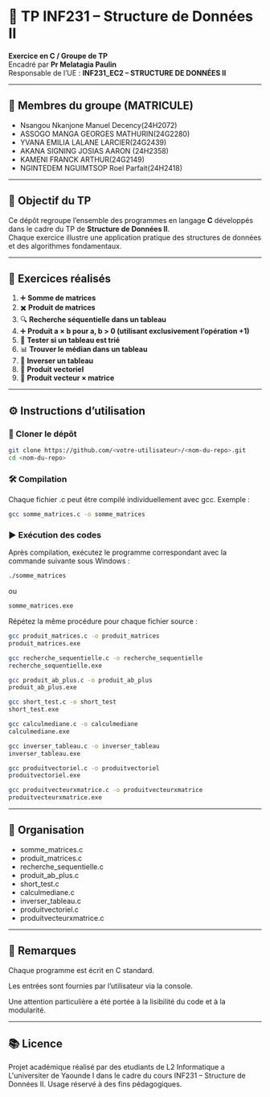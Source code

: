 # 📘 TP INF231 – Structure de Données II

**Exercice en C / Groupe de TP**  
Encadré par **Pr Melatagia Paulin**  
Responsable de l’UE : **INF231_EC2 – STRUCTURE DE DONNÉES II**  

---

## 👥 Membres du groupe (MATRICULE)
- Nsangou Nkanjone Manuel Decency(24H2072)  
- ASSOGO MANGA GEORGES MATHURIN(24G2280) 
- YVANA EMILIA LALANE LARCIER(24G2439)
- AKANA SIGNING JOSIAS AARON  (24H2358)
- KAMENI FRANCK ARTHUR(24G2149) 
- NGINTEDEM NGUIMTSOP Roel Parfait(24H2418)

---

## 🎯 Objectif du TP
Ce dépôt regroupe l’ensemble des programmes en langage **C** développés dans le cadre du TP de **Structure de Données II**.  
Chaque exercice illustre une application pratique des structures de données et des algorithmes fondamentaux.

---

## 📂 Exercices réalisés
1. ➕ **Somme de matrices**  
2. ✖️ **Produit de matrices**  
3. 🔍 **Recherche séquentielle dans un tableau**  
4. ➕ **Produit a × b pour a, b > 0 (utilisant exclusivement l’opération +1)**  
5. 📏 **Tester si un tableau est trié**  
6. 📊 **Trouver le médian dans un tableau**  
7. 🔄 **Inverser un tableau**  
8. 🧮 **Produit vectoriel**  
9. 🔢 **Produit vecteur × matrice**

---

## ⚙️ Instructions d’utilisation
### 🔽 Cloner le dépôt
```bash
git clone https://github.com/<votre-utilisateur>/<nom-du-repo>.git
cd <nom-du-repo>
```

### 🛠️ Compilation

Chaque fichier .c peut être compilé individuellement avec gcc. Exemple :
```bash
gcc somme_matrices.c -o somme_matrices
```

### ▶️ Exécution des codes

Après compilation, exécutez le programme correspondant avec la commande suivante sous Windows :
```bash
./somme_matrices
```
ou
```bash
somme_matrices.exe
```

Répétez la même procédure pour chaque fichier source :
```bash
gcc produit_matrices.c -o produit_matrices
produit_matrices.exe

gcc recherche_sequentielle.c -o recherche_sequentielle
recherche_sequentielle.exe

gcc produit_ab_plus.c -o produit_ab_plus
produit_ab_plus.exe

gcc short_test.c -o short_test
short_test.exe

gcc calculmediane.c -o calculmediane
calculmediane.exe

gcc inverser_tableau.c -o inverser_tableau
inverser_tableau.exe

gcc produitvectoriel.c -o produitvectoriel
produitvectoriel.exe

gcc produitvecteurxmatrice.c -o produitvecteurxmatrice
produitvecteurxmatrice.exe
```

---

## 📌 Organisation

- somme_matrices.c
- produit_matrices.c
- recherche_sequentielle.c
- produit_ab_plus.c
- short_test.c
- calculmediane.c
- inverser_tableau.c
- produitvectoriel.c
- produitvecteurxmatrice.c

---

## 📝 Remarques

Chaque programme est écrit en C standard.

Les entrées sont fournies par l’utilisateur via la console.

Une attention particulière a été portée à la lisibilité du code et à la modularité.

---

## 📚 Licence

Projet académique réalisé par des etudiants de L2 Informatique a L'universiter de Yaounde I dans le cadre du cours INF231 – Structure de Données II.
Usage réservé à des fins pédagogiques.
